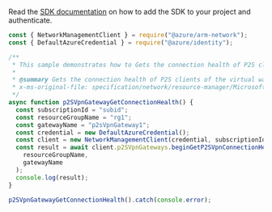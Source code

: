 Read the [SDK documentation](https://github.com/Azure/azure-sdk-for-js/blob/%40azure%2Farm-network_28.0.0/sdk/network/arm-network/README.md) on how to add the SDK to your project and authenticate.

```javascript
const { NetworkManagementClient } = require("@azure/arm-network");
const { DefaultAzureCredential } = require("@azure/identity");

/**
 * This sample demonstrates how to Gets the connection health of P2S clients of the virtual wan P2SVpnGateway in the specified resource group.
 *
 * @summary Gets the connection health of P2S clients of the virtual wan P2SVpnGateway in the specified resource group.
 * x-ms-original-file: specification/network/resource-manager/Microsoft.Network/stable/2021-08-01/examples/P2SVpnGatewayGetConnectionHealth.json
 */
async function p2SVpnGatewayGetConnectionHealth() {
  const subscriptionId = "subid";
  const resourceGroupName = "rg1";
  const gatewayName = "p2sVpnGateway1";
  const credential = new DefaultAzureCredential();
  const client = new NetworkManagementClient(credential, subscriptionId);
  const result = await client.p2SVpnGateways.beginGetP2SVpnConnectionHealthAndWait(
    resourceGroupName,
    gatewayName
  );
  console.log(result);
}

p2SVpnGatewayGetConnectionHealth().catch(console.error);
```
